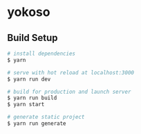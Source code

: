# yokoso

## Build Setup

``` bash
# install dependencies
$ yarn

# serve with hot reload at localhost:3000
$ yarn run dev

# build for production and launch server
$ yarn run build
$ yarn start

# generate static project
$ yarn run generate
```
